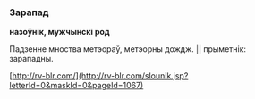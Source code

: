 ### Зарапад
**назоўнік, мужчынскі род**

Падзенне мноства метэораў, метэорны дождж. || прыметнік: зарападны.

<a rel="author">[http://rv-blr.com/](http://rv-blr.com/slounik.jsp?letterId=0&maskId=0&pageId=1067)</a>
